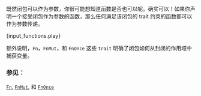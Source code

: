 既然闭包可以作为参数，你很可能想知道函数是否也可以呢。确实可以！如果你声明一个接受闭包作为参数的函数，那么任何满足该闭包的 trait 约束的函数都可以作为参数传递。

{input_functions.play}

额外说明，`Fn`，`FnMut`，和 `FnOnce` 这些 `trait` 明确了闭包如何从封闭的作用域中捕获变量。

### 参见：

[`Fn`][fn], [`FnMut`][fn_mut], 和 [`FnOnce`][fn_once]

[fn]: http://doc.rust-lang.org/std/ops/trait.Fn.html
[fn_mut]: http://doc.rust-lang.org/std/ops/trait.FnMut.html
[fn_once]: http://doc.rust-lang.org/std/ops/trait.FnOnce.html
